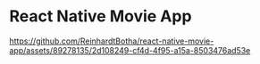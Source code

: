 # React Native Movie App

https://github.com/ReinhardtBotha/react-native-movie-app/assets/89278135/2d108249-cf4d-4f95-a15a-8503476ad53e

